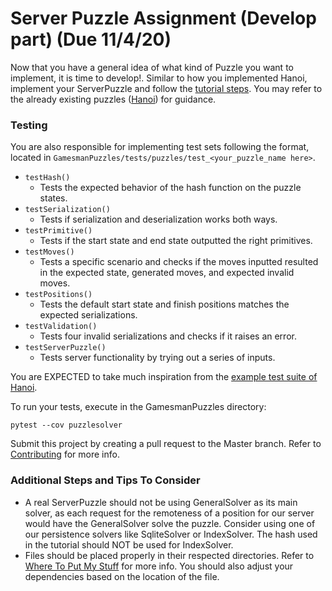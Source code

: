 # Server Puzzle Assignment (Develop part) (Due 11/4/20)
Now that you have a general idea of what kind of Puzzle you want to implement, it is time to develop!. Similar to how you implemented Hanoi, implement your ServerPuzzle and follow the [tutorial steps](../tutorial). You may refer to the already existing puzzles ([Hanoi](../../puzzlesolver/puzzles/hanoi.py)) for guidance.

### Testing
You are also responsible for implementing test sets following the format, located in `GamesmanPuzzles/tests/puzzles/test_<your_puzzle_name here>`. 

- `testHash()`
    - Tests the expected behavior of the hash function on the puzzle states. 
- `testSerialization()`
    - Tests if serialization and deserialization works both ways.
- `testPrimitive()`
    - Tests if the start state and end state outputted the right primitives.
- `testMoves()`
    - Tests a specific scenario and checks if the moves inputted resulted in the expected state, generated moves, and expected invalid moves.
- `testPositions()`
    - Tests the default start state and finish positions matches the expected serializations.
- `testValidation()`
    - Tests four invalid serializations and checks if it raises an error.
- `testServerPuzzle()`
    - Tests server functionality by trying out a series of inputs.

 You are EXPECTED to take much inspiration from the [example test suite of Hanoi](../../tests/puzzles/test_Hanoi.py). 
 
 To run your tests, execute in the GamesmanPuzzles directory:
```
pytest --cov puzzlesolver
```
Submit this project by creating a pull request to the Master branch. Refer to [Contributing](../Contributing.md) for more info.

### Additional Steps and Tips To Consider
- A real ServerPuzzle should not be using GeneralSolver as its main solver, as each request for the remoteness of a position for our server would have the GeneralSolver solve the puzzle. Consider using one of our persistence solvers like SqliteSolver or IndexSolver. The hash used in the tutorial should NOT be used for IndexSolver.
- Files should be placed properly in their respected directories. Refer to [Where To Put My Stuff](../wheretoputmystuff.md) for more info. You should also adjust your dependencies based on the location of the file.
